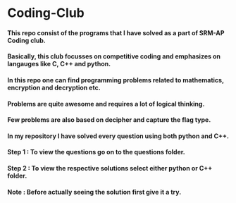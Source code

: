 # Coding-Club

#### This repo consist of the programs that I have solved as a part of SRM-AP Coding club.
#### Basically, this club focusses on competitive coding and emphasizes on langauges like C, C++ and python.
#### In this repo one can find programming problems related to mathematics, encryption and decryption etc.
#### Problems are quite awesome and requires a lot of logical thinking.
#### Few problems are also based on decipher and capture the flag type.
#### In my repository I have solved every question using both python and C++.

#### **Step 1 :  To view the questions go on to the questions folder.**
#### **Step 2 :  To view the respective solutions select either python or C++ folder.**
#### **Note : Before actually seeing the solution first give it a try.**

